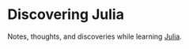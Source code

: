 # Discovering Julia

Notes, thoughts, and discoveries while learning [Julia](https://julialang.org/).
